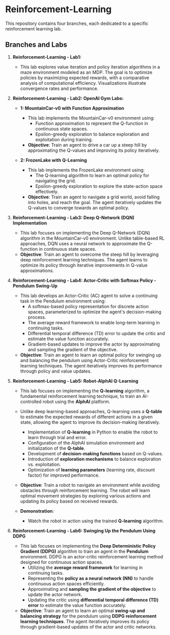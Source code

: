# Reinforcement-Learning

This repository contains four branches, each dedicated to a specific reinforcement learning lab.

## Branches and Labs

1. **Reinforcement-Learning - Lab1:**
    - This lab explores value iteration and policy iteration algorithms in a maze environment modeled as an MDP. The goal is to optimize policies by maximizing expected rewards, with a comparative analysis of computational efficiency. Visualizations illustrate convergence rates and performance.

2. **Reinforcement-Learning - Lab2: OpenAI Gym Labs:**
    - **1: MountainCar-v0 with Function Approximation**
        - This lab implements the MountainCar-v0 environment using:
            - Function approximation to represent the Q-function in continuous state spaces.
            - Epsilon-greedy exploration to balance exploration and exploitation during training.
        - **Objective**: Train an agent to drive a car up a steep hill by approximating the Q-values and improving its policy iteratively.

    - **2: FrozenLake with Q-Learning**
        - This lab implements the FrozenLake environment using:
            - The Q-learning algorithm to learn an optimal policy for navigating the grid.
            - Epsilon-greedy exploration to explore the state-action space effectively.
        - **Objective**: Train an agent to navigate a grid world, avoid falling into holes, and reach the goal. The agent iteratively updates the Q-values to converge towards an optimal policy.

3. **Reinforcement-Learning - Lab3: Deep Q-Network (DQN) Implementation**
    - This lab focuses on implementing the Deep Q-Network (DQN) algorithm in the MountainCar-v0 environment. Unlike table-based RL approaches, DQN uses a neural network to approximate the Q-function in continuous state spaces.
    - **Objective**: Train an agent to overcome the steep hill by leveraging deep reinforcement learning techniques. The agent learns to optimize its policy through iterative improvements in Q-value approximations.

4. **Reinforcement-Learning - Lab4: Actor-Critic with Softmax Policy - Pendulum Swing-Up**
    - This lab develops an Actor-Critic (AC) agent to solve a continuing task in the Pendulum environment using:
        - A softmax-based policy representation for discrete action spaces, parameterized to optimize the agent's decision-making process.
        - The average reward framework to enable long-term learning in continuing tasks.
        - Differential temporal difference (TD) error to update the critic and estimate the value function accurately.
        - Gradient-based updates to improve the actor by approximating and sampling the gradient of the objective.
    - **Objective**: Train an agent to learn an optimal policy for swinging up and balancing the pendulum using Actor-Critic reinforcement learning techniques. The agent iteratively improves its performance through policy and value updates.

5. **Reinforcement-Learning - Lab5: Robot-AlphAI Q-Learning**
    - This lab focuses on implementing the **Q-learning** algorithm, a fundamental reinforcement learning technique, to train an AI-controlled robot using the **AlphAI** platform.
    - Unlike deep learning-based approaches, Q-learning uses a **Q-table** to estimate the expected rewards of different actions in a given state, allowing the agent to improve its decision-making iteratively.
        - Implementation of **Q-learning** in Python to enable the robot to learn through trial and error.
        - Configuration of the AlphAI simulation environment and initialization of the **Q-table**.
        - Development of **decision-making functions** based on Q-values.
        - Introduction of **exploration mechanisms** to balance exploration vs. exploitation.
        - Optimization of **learning parameters** (learning rate, discount factor) for improved performance.

    - **Objective**: Train a robot to navigate an environment while avoiding obstacles through reinforcement learning. The robot will learn optimal movement strategies by exploring various actions and updating its policy based on received rewards.
    - **Demonstration**:
        - Watch the robot in action using the trained **Q-learning** algorithm.  

6. **Reinforcement-Learning - Lab6: Swinging Up the Pendulum Using DDPG**  
    - This lab focuses on implementing the **Deep Deterministic Policy Gradient (DDPG)** algorithm to train an agent in the **Pendulum** environment. DDPG is an actor-critic reinforcement learning method designed for continuous action spaces.  
        - Utilizing the **average reward framework** for learning in continuing tasks.  
        - Representing the **policy as a neural network (NN)** to handle continuous action spaces efficiently.  
        - Approximating and **sampling the gradient of the objective** to update the actor network.  
        - Updating the critic using **differential temporal difference (TD) error** to estimate the value function accurately.  
    - **Objective**: Train an agent to learn an optimal **swing-up and balancing strategy** for the pendulum using **DDPG reinforcement learning techniques**. The agent iteratively improves its policy through gradient-based updates of the actor and critic networks.  


